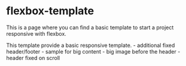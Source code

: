 # flexbox-template
This is a page where you can find a basic template to start a project responsive with flexbox.

This template provide a basic responsive template.
    - additional fixed header/footer
    - sample for big content
    - big image before the header
    - header fixed on scroll